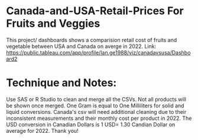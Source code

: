 # Canada-and-USA-Retail-Prices For Fruits and Veggies
This project/ dashboards shows a comparision retail cost of fruits and vegetable  between USA and Canada on averge in 2022.
Link: https://public.tableau.com/app/profile/lan.ge1988/viz/canadavsusa/Dashboard2

# Technique and Notes: 
Use SAS or R Studio to clean and merge all the CSVs.
Not all products will be shown once merged.
One Gram is equal to One Milliliters for solid and liquid conversions. 
Canada's csv will need additional cleaning due to their inconsistent measurements and their monthly cost per product in 2022.
The USD conversion in Canadian Dollars is 1 USD= 1.30 Candian Dollar on average for 2022.
  Thank you!

